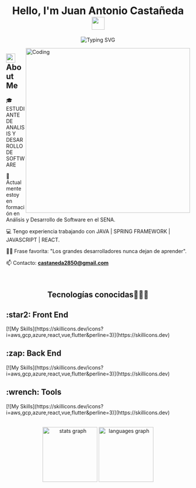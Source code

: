 <h1 align="center">Hello, I'm Juan Antonio Castañeda <img src="https://media.giphy.com/media/hvRJCLFzcasrR4ia7z/giphy.gif" width="35"></h1>

<div align="center">
  
![Typing SVG](https://readme-typing-svg.herokuapp.com?font=ROBOT&size=25&color=39FF14&background=000000&center=true&vCenter=true&width=490&lines=%3E+Welcome+to+my+GitHub+profile...!)

</div>

<img align="right" alt="Coding" width="450" src="https://cdn.dribbble.com/users/1162077/screenshots/3848914/programmer.gif">

## <img src="https://c.tenor.com/NCRHhqkXrJYAAAAi/programmers-go-internet.gif" width="25">  <b>About Me</b>
<p align="left">
  🎓 ESTUDIANTE DE ANALISIS Y DESARROLLO DE SOFTWARE

  📝 Actualmente estoy en formación en Análisis y Desarrollo de Software en el SENA.
  

  💻 Tengo experiencia trabajando con JAVA | SPRING FRAMEWORK | JAVASCRIPT | REACT.
  
  
  💪🏼 Frase favorita: "Los grandes desarrolladores nunca dejan de aprender".

  
  📫 Contacto: **castaneda2850@gmail.com**

<p/>
<br>

<h2 align="center">Tecnologías conocidas👨🏻‍💻</h2>
<!--tech stack icons-->
<p align="center">
  <h2>:star2: Front End</h2>
 [![My Skills](https://skillicons.dev/icons?i=aws,gcp,azure,react,vue,flutter&perline=3)](https://skillicons.dev)

  <h2>:zap: Back End</h2>
 [![My Skills](https://skillicons.dev/icons?i=aws,gcp,azure,react,vue,flutter&perline=3)](https://skillicons.dev)

  <h2>:wrench: Tools</h2>
  [![My Skills](https://skillicons.dev/icons?i=aws,gcp,azure,react,vue,flutter&perline=3)](https://skillicons.dev)
</p>
<br>
<div align="center">
  <img src="https://github-readme-stats.vercel.app/api?username=juan-jcr&hide_title=false&hide_rank=false&show_icons=true&include_all_commits=true&count_private=true&disable_animations=false&theme=dracula&locale=en&hide_border=false&order=1" height="150" alt="stats graph"  />
  <img src="https://github-readme-stats.vercel.app/api/top-langs?username=juan-jcr&locale=en&hide_title=false&layout=compact&card_width=320&langs_count=5&theme=dracula&hide_border=false&order=2" height="150" alt="languages graph"  />
</div>

###

